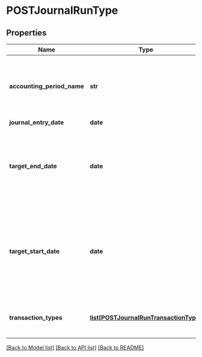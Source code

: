 # POSTJournalRunType

## Properties
Name | Type | Description | Notes
------------ | ------------- | ------------- | -------------
**accounting_period_name** | **str** | Name of the accounting period.  This field determines the target start and end dates of the journal run.  Required if you do not include &#x60;targetStartDate&#x60; and &#x60;targetEndDate&#x60;.  | [optional] 
**journal_entry_date** | **date** | Date of the journal entry.  | 
**target_end_date** | **date** | The target end date of the journal run.  If you include &#x60;accountingPeriodName&#x60;, the &#x60;targetEndDate&#x60; must be empty or the same as the end date of the accounting period specified in &#x60;accountingPeriodName&#x60;.  | [optional] 
**target_start_date** | **date** | The target start date of the journal run.  Required if you include targetEndDate.  If you include &#x60;accountingPeriodName&#x60;, the &#x60;targetStartDate&#x60; must be empty or the same as the start date of the accounting period specified in &#x60;accountingPeriodName&#x60;.  | [optional] 
**transaction_types** | [**list[POSTJournalRunTransactionType]**](POSTJournalRunTransactionType.md) | Transaction types included in the journal run.  You can include one or more transaction types.  | 

[[Back to Model list]](../README.md#documentation-for-models) [[Back to API list]](../README.md#documentation-for-api-endpoints) [[Back to README]](../README.md)

